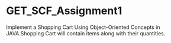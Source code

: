 # GET_SCF_Assignment1
Implement a Shopping Cart Using Object-Oriented Concepts in JAVA.Shopping Cart will contain items along with their quantities. 
